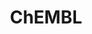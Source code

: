 ---
layout: default
bigquery: https://console.cloud.google.com/bigquery?p=patents-public-data&d=ebi_chembl&page=dataset
citation: '"The ChEMBL database in 2017." Anna Gaulton, Anne Hersey, Michał Nowotka,
  A Patrícia Bento, Jon Chambers, David Mendez, Prudence Mutowo, Francis Atkinson,
  Louisa J Bellis, Elena Cibrián-Uhalte, Mark Davies, Nathan Dedman, Anneli Karlsson,
  María Paula Magariños, John P Overington, George Papadatos, Ines Smit, Andrew R
  Leach Nucleic acids Research (2017) 45 (Database Issue), D945-D954'
contributors: European Bioinformatics Institute
cost: None
description: ChEMBL Data is a manually curated database of small molecules used in
  drug discovery, including information about existing patented drugs.
documentation: 'schema: https://www.ebi.ac.uk/chembl/db_schema


  '
last_edit: Mon, 04 Apr 2022 19:07:30 GMT
location: https://console.cloud.google.com/marketplace/product/google_patents_public_datasets/chembl
maintained_by: EMBL-EBI, an outstation of European Molecular Biology Laboratory
related_publications: '

  ChEMBL: towards direct deposition of bioassay data.


  Mendez D, Gaulton A, Bento AP, Chambers J, De Veij M, Félix E, Magariños MP, Mosquera
  JF, Mutowo P, Nowotka M, Gordillo-Marañón M, Hunter F, Junco L, Mugumbate G, Rodriguez-Lopez
  M, Atkinson F, Bosc N, Radoux CJ, Segura-Cabrera A, Hersey A, Leach AR.


  — Nucleic Acids Res. 2019; 47(D1):D930-D940. doi: 10.1093/nar/gky1075

  '
schema_fields: '[''mc_tax_id'', ''label'', ''molfile'', ''authors'', ''ddd_value'',
  ''mc_target_accession'', ''ro3_pass'', ''pref_name'', ''l5'', ''molecular_mechanism'',
  ''assay_type'', ''assay_desc'', ''activity_comment'', ''assay_id'', ''updated_on'',
  ''compound_name'', ''dosed_ingredient'', ''molecular_species'', ''direct_interaction'',
  ''assay_cell_type'', ''issue'', ''toid'', ''approval_date'', ''chirality'', ''topical'',
  ''status'', ''ap_id'', ''result_flag'', ''applicant_full_name'', ''cell_source_tax_id'',
  ''target_mapping'', ''level3'', ''mecref_id'', ''patent_id'', ''lle'', ''short_name'',
  ''full_mwt'', ''parent_go_id'', ''type'', ''binding_site_comment'', ''hrac_code'',
  ''set_name'', ''first_page'', ''component_type'', ''max_phase'', ''sequence'', ''cidx'',
  ''alogp'', ''species_group_flag'', ''num_alerts'', ''patent_expire_date'', ''end_position'',
  ''related_tid'', ''bao_id'', ''standard_upper_value'', ''component_id'', ''syn_type'',
  ''annotation'', ''standard_flag'', ''polymer_flag'', ''ref_url'', ''last_page'',
  ''dosage_form'', ''acd_most_apka'', ''country'', ''chebi_par_id'', ''l2'', ''job_id'',
  ''l4'', ''stat'', ''domain_name'', ''idx'', ''mw_freebase'', ''accession'', ''compound_key'',
  ''canonical_smiles'', ''mw_monoisotopic'', ''active_ingredient'', ''published_relation'',
  ''first_in_class'', ''active_molregno'', ''bei'', ''smid'', ''usan_stem_definition'',
  ''molsyn_id'', ''standard_inchi'', ''parenteral'', ''potential_duplicate'', ''standard_relation'',
  ''mc_target_type'', ''name'', ''relation'', ''definition'', ''doc_type'', ''first_approval'',
  ''cx_most_bpka'', ''frac_code'', ''published_units'', ''pathway_id'', ''warning_id'',
  ''ridx'', ''assay_param_id'', ''src_short_name'', ''isoform'', ''upper_value'',
  ''therapeutic_flag'', ''confidence_score'', ''ddd_admr'', ''stem'', ''mol_frac_id'',
  ''major_class'', ''variant_id'', ''targrel_id'', ''priority'', ''alert_name'', ''sequence_md5sum'',
  ''predbind_id'', ''cell_source_tissue'', ''drug_substance_flag'', ''uberon_id'',
  ''mc_organism'', ''activity_count'', ''metref_id'', ''level4_description'', ''bao_endpoint'',
  ''ass_cls_map_id'', ''tid'', ''met_comment'', ''hba'', ''cl_lincs_id'', ''rgid'',
  ''mesh_id'', ''acd_most_bpka'', ''delist_flag'', ''prod_pat_id'', ''sitecomp_id'',
  ''ingredient'', ''standard_type'', ''pchembl_value'', ''warning_country'', ''usan_stem_id'',
  ''availability_type'', ''protein_class_id'', ''src_description'', ''source_domain_id'',
  ''inorganic_flag'', ''clo_id'', ''oc_id'', ''curated_by'', ''synonyms'', ''formulation_id'',
  ''disease_efficacy'', ''qudt_units'', ''domain_id'', ''substrate_record_id'', ''warning_type'',
  ''published_value'', ''qed_weighted'', ''normal_range_max'', ''record_id'', ''chembl_id'',
  ''class_level'', ''entity_id'', ''cell_id'', ''go_id'', ''alert_id'', ''relationship_desc'',
  ''withdrawn_country'', ''patent_use_code'', ''withdrawn_class'', ''heavy_atoms'',
  ''nda_type'', ''downgraded'', ''domain_type'', ''action_type'', ''cx_most_apka'',
  ''uo_units'', ''volume'', ''journal'', ''black_box_warning'', ''submission_date'',
  ''innovator_company'', ''ddd_units'', ''publication_number'', ''withdrawn_reason'',
  ''company'', ''patent_no'', ''cx_logd'', ''met_id'', ''le'', ''component_synonym'',
  ''assay_strain'', ''doc_id'', ''domain_description'', ''year'', ''orig_description'',
  ''assay_tissue'', ''withdrawn_year'', ''comments'', ''mol_atc_id'', ''site_residues'',
  ''mol_irac_id'', ''standard_inchi_key'', ''updated_by'', ''level1_description'',
  ''route'', ''who_name'', ''compsyn_id'', ''biocomp_id'', ''indication_class'', ''data_validity_comment'',
  ''aidx'', ''normal_range_min'', ''protein_class_synonym'', ''level2_description'',
  ''molregno'', ''level3_description'', ''acd_logp'', ''ddd_comment'', ''irac_code'',
  ''smarts'', ''psa'', ''actsm_id'', ''cpd_str_alert_id'', ''res_stem_id'', ''tbl'',
  ''start_position'', ''sei'', ''cell_description'', ''bao_format'', ''natural_product'',
  ''value'', ''hbd_lipinski'', ''enzyme_tid'', ''irac_class_id'', ''strength'', ''drug_record_id'',
  ''prediction_method'', ''frac_class_id'', ''creation_date'', ''rtb'', ''co_stem_id'',
  ''ad_type'', ''protclasssyn_id'', ''usan_year'', ''parent_id'', ''warning_description'',
  ''cell_ontology_id'', ''prodrug'', ''acd_logd'', ''assay_category'', ''relationship_type'',
  ''assay_class_id'', ''pathway_key'', ''src_assay_id'', ''atc_code'', ''mechanism_comment'',
  ''src_compound_id'', ''usan_substem'', ''comp_go_id'', ''target_desc'', ''warning_class'',
  ''organism'', ''curation_comment'', ''l6'', ''assay_organism'', ''warning_year'',
  ''ref_type'', ''structure_type'', ''l7'', ''usan_stem'', ''bto_id'', ''level1'',
  ''log_id'', ''cellosaurus_id'', ''level2'', ''pubmed_id'', ''tid_fixed'', ''helm_notation'',
  ''targcomp_id'', ''caloha_id'', ''num_ro5_violations'', ''indref_id'', ''aspect'',
  ''doi'', ''activity_id'', ''ddd_id'', ''molecule_type'', ''warnref_id'', ''tissue_id'',
  ''met_conversion'', ''product_id'', ''title'', ''cx_logp'', ''source'', ''path'',
  ''drug_product_flag'', ''relationship'', ''mutation'', ''standard_units'', ''oral'',
  ''confidence'', ''db_source'', ''parameter_type'', ''alert_set_id'', ''hbd'', ''class_type'',
  ''version'', ''abstract'', ''parameter_value'', ''l8'', ''efo_term'', ''assay_subcellular_fraction'',
  ''mec_id'', ''homologue'', ''site_name'', ''assay_test_type'', ''mechanism_of_action'',
  ''last_active'', ''entity_type'', ''trade_name'', ''selectivity_comment'', ''hba_lipinski'',
  ''tax_id'', ''description'', ''units'', ''mc_target_name'', ''stem_class'', ''comp_class_id'',
  ''site_id'', ''parent_type'', ''drugind_id'', ''cell_name'', ''compd_id'', ''full_molformula'',
  ''num_lipinski_ro5_violations'', ''std_act_id'', ''mesh_heading'', ''withdrawn_flag'',
  ''text_value'', ''who_extra'', ''db_version'', ''as_id'', ''cell_source_organism'',
  ''level4'', ''l3'', ''parent_molregno'', ''assay_source'', ''level5'', ''metabolite_record_id'',
  ''protein_class_desc'', ''mol_hrac_id'', ''l1'', ''research_stem'', ''standard_text_value'',
  ''enzyme_name'', ''subgroup'', ''ref_id'', ''assay_tax_id'', ''efo_id'', ''src_id'',
  ''published_type'', ''aromatic_rings'', ''max_phase_for_ind'', ''standard_value'',
  ''target_type'', ''previous_company'', ''hrac_class_id'']'
shortname: chembl
tags:
- biotechnology
- health
- chemical
- bioinformatics
- medical
terms_of_use: CC BY-SA 3.0
title: ChEMBL
uuid: e232a192-965c-4ec9-904c-155b6dfe56c5
---